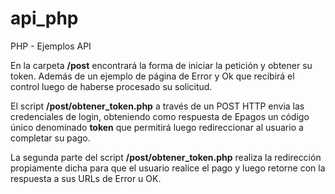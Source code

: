 # api_php
PHP - Ejemplos API

En la carpeta **/post** encontrará la forma de iniciar la petición y obtener su token. Además de un ejemplo de página de Error y Ok que recibirá el control luego de haberse procesado su solicitud.

El script **/post/obtener_token.php** a través de un POST HTTP envia las credenciales de login, obteniendo como respuesta de Epagos un código único denominado **token** que permitirá luego redireccionar al usuario a completar su pago.

La segunda parte del script **/post/obtener_token.php** realiza la redirección propiamente dicha para que el usuario realice el pago y luego retorne con la respuesta a sus URLs de Error u OK.
